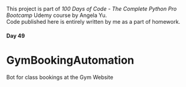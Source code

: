 This project is part of _100 Days of Code - The Complete Python Pro Bootcamp_ Udemy course by Angela Yu.<br />
Code published here is entirely written by me as a part of homework.
#### Day 49

# GymBookingAutomation
Bot for class bookings at the Gym Website

